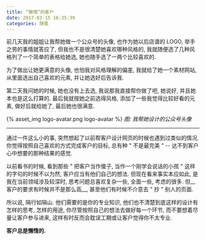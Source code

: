 ```yaml
---
title: “懒惰”的客户
date: 2017-03-15 16:35:39
categories: 随笔
---
```


前几天我的姐姐让我帮她做一个公众号的头像, 也作为她以后店谱的 LOGO, 举手之劳的事情就答应了, 但我也不是很清楚她喜欢哪种风格的, 我就随便选了几种风格列了一个简单的表格给她选, 她也随手选了一两个比较喜欢的.

为了做出让她更满意的头像, 也怕我对风格理解的偏差, 我就给了她一个素材网站, 从里面选出自己喜欢的元素, 并让她选好后告诉我.

第二天我问她的时候, 她也没有上去选, 我说那我直接帮你做了吧, 她说好, 并且她本也是这么打算的. 最后我就按她之前选得风格, 添加了一些我觉得比较好看的元素, 做好后就给她了, 最后她也很满意.

{% asset_img logo-avatar.png logo-avatar %}
_图: 我帮她设计的公众号头像_

----

通过一件这么小的事, 突然想起了以前帮客户设计网页的时候也遇到过类似的情况. 你觉得按照自己喜欢的方式完成客户的目标, 总有种 " 不是最完美 " -- 达不到客户心中想要的那种结果的感觉.

以前看书的时候, 看到那些 " 把客户当作傻子, 当作一个刚学会说话的小孩 " 这样的字句的时候不以为然, 客户应当有他们自己的想法. 但现在看来事实本应如此, 是我在当前领域涉及较深时, 思考问题总喜欢复杂一些, 全面一些, 考虑的很多. 但__客户的要求有时候并不是那么高__, 甚至他们有时候不介意去 " 抄 " 别人的页面.

所以说, 隔行如隔山. 他们需要的是你的专业知识, 他们也不清楚到底这样的设计有怎样的思考, 怎样的用途, 你尽管按照自己的想法去做好每一个环节, 而不要想着尽量让客户参与进来, 这样有时反而会耽误工期或让客户觉得你不太专业.

__客户总是懒惰的.__
